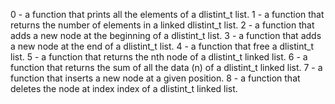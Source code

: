0 - a function that prints all the elements of a dlistint_t list.
1 - a function that returns the number of elements in a linked dlistint_t list.
2 - a function that adds a new node at the beginning of a dlistint_t list.
3 - a function that adds a new node at the end of a dlistint_t list.
4 - a function that free a dlistint_t list.
5 - a function that returns the nth node of a dlistint_t linked list.
6 - a function that returns the sum of all the data (n) of a dlistint_t linked list.
7 - a function that inserts a new node at a given position.
8 - a function that deletes the node at index index of a dlistint_t linked list.